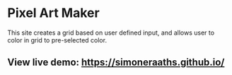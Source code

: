 # Pixel Art Maker
This site creates a grid based on user defined input, and allows user to color in grid to pre-selected color.
## View live demo: https://simoneraaths.github.io/
